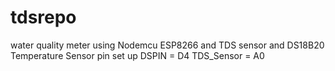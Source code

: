 # tdsrepo
water quality meter using Nodemcu ESP8266 and TDS sensor and DS18B20 Temperature Sensor
pin set up
 DSPIN = D4
 TDS_Sensor = A0
 
